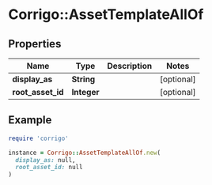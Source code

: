 # Corrigo::AssetTemplateAllOf

## Properties

| Name | Type | Description | Notes |
| ---- | ---- | ----------- | ----- |
| **display_as** | **String** |  | [optional] |
| **root_asset_id** | **Integer** |  | [optional] |

## Example

```ruby
require 'corrigo'

instance = Corrigo::AssetTemplateAllOf.new(
  display_as: null,
  root_asset_id: null
)
```

